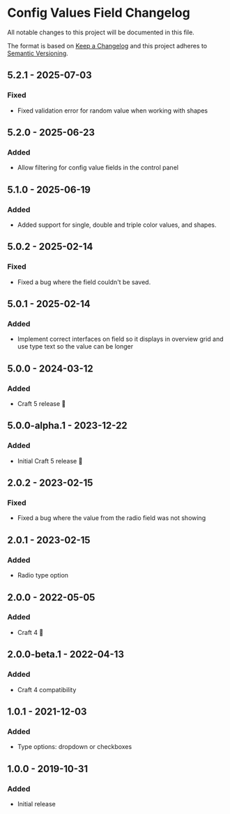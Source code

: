 # Config Values Field Changelog

All notable changes to this project will be documented in this file.

The format is based on [Keep a Changelog](http://keepachangelog.com/) and this project adheres to [Semantic Versioning](http://semver.org/).

## 5.2.1 - 2025-07-03
### Fixed
- Fixed validation error for random value when working with shapes

## 5.2.0 - 2025-06-23
### Added
- Allow filtering for config value fields in the control panel

## 5.1.0 - 2025-06-19
### Added
- Added support for single, double and triple color values, and shapes.

## 5.0.2 - 2025-02-14
### Fixed
- Fixed a bug where the field couldn't be saved.

## 5.0.1 - 2025-02-14
### Added
- Implement correct interfaces on field so it displays in overview grid and use type text so the value can be longer

## 5.0.0 - 2024-03-12
### Added
- Craft 5 release 🚀

## 5.0.0-alpha.1 - 2023-12-22
### Added
- Initial Craft 5 release 🚀

## 2.0.2 - 2023-02-15
### Fixed
- Fixed a bug where the value from the radio field was not showing

## 2.0.1 - 2023-02-15
### Added
- Radio type option

## 2.0.0 - 2022-05-05
### Added
- Craft 4 🚀

## 2.0.0-beta.1 - 2022-04-13
### Added
- Craft 4 compatibility

## 1.0.1 - 2021-12-03
### Added
- Type options: dropdown or checkboxes

## 1.0.0 - 2019-10-31
### Added
- Initial release


